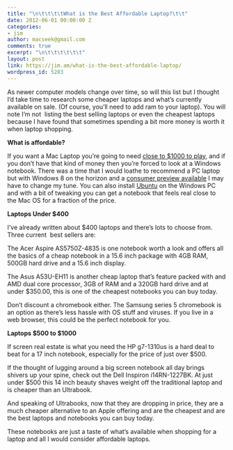 ```yaml
---
title: "\n\t\t\t\tWhat is the Best Affordable Laptop?\t\t"
date: 2012-06-01 00:00:00 Z
categories:
- jim
author: macseek@gmail.com
comments: true
excerpt: "\n\t\t\t\t\t\t"
layout: post
link: https://jim.am/what-is-the-best-affordable-laptop/
wordpress_id: 5283
---
```


As newer computer models change over time, so will this list but I thought I’d take time to research some cheaper laptops and what’s currently available on sale. (Of course, you’ll need to add ram to your laptop). You will note I’m not  listing the best selling laptops or even the cheapest laptops because I have found that sometimes spending a bit more money is worth it when laptop shopping.




**What is affordable?**




If you want a Mac Laptop you’re going to need [close to $1000 to play](http://www.jim.am/apple-laptops-price-list/), and if you don’t have that kind of money then you’re forced to look at a Windows notebook. There was a time that I would loathe to recommend a PC laptop but with Windows 8 on the horizon and a [consumer preview available](http://windows.microsoft.com/en-US/windows-8/release-preview) I may have to change my tune. You can also install [Ubuntu](http://www.ubuntu.com) on the Windows PC and with a bit of tweaking you can get a notebook that feels real close to the Mac OS for a fraction of the price.




**Laptops Under $400**




I’ve already written about $400 laptops and there’s lots to choose from. Three current  best sellers are:




The Acer Aspire AS5750Z-4835 is one notebook worth a look and offers all the basics of a cheap notebook in a 15.6 inch package with 4GB RAM, 500GB hard drive and a 15.6 inch display.




The Asus A53U-EH11 is another cheap laptop that’s feature packed with and AMD dual core processor, 3GB of RAM and a 320GB hard drive and at under $350.00, this is one of the cheapest notebooks you can buy today.




Don’t discount a chromebook either. The Samsung series 5 chromebook is an option as there’s less hassle with OS stuff and viruses. If you live in a web browser, this could be the perfect notebook for you.




**Laptops $500 to $1000**




If screen real estate is what you need the HP g7-1310us is a hard deal to beat for a 17 inch notebook, especially for the price of just over $500.




If the thought of lugging around a big screen notebook all day brings shivers up your spine, check out the Dell Inspiron i14RN-1227BK. At just under $500 this 14 inch beauty shaves weight off the traditional laptop and is cheaper than an Ultrabook.




And speaking of Ultrabooks, now that they are dropping in price, they are a much cheaper alternative to an Apple offering and are the cheapest and are the best laptops and notebooks you can buy today.




These notebooks are just a taste of what’s available when shopping for a laptop and all I would consider affordable laptops.


		

